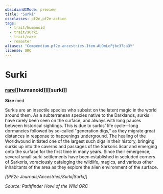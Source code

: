 ```yaml
---
obsidianUIMode: preview
title: "Surki"
cssclasses: pf2e,pf2e-action
tags:
  - trait/humanoid
  - trait/surki
  - trait/rare
  - remaster
aliases: "Compendium.pf2e.ancestries.Item.ALOmLePjbc37ca3Y"
license: ORC
---
```

# Surki

### [rare](rare "Rare Rarity Trait")[[humanoid]][[surki]]



**Size** med


Surkis are an insectile species who subsist on the latent magic in the world around them. As a subterranean species native to the Darklands, surkis have rarely been seen on the surface, and always with long pauses between historical sightings. This is due to surkis' life cycle—long dormancies followed by so-called "generation digs," as they migrate great distances in response to happenings underground. The healing of the Worldwound initiated one of the largest such digs in their history, bringing surkis up into the caverns and passages of the Sarkoris Scar and emerging onto the surface for the first time in many years. Since their emergence, several small surki settlements have been established in secluded corners of Sarkoris, voraciously cataloging the wildlife, magics, and various other inhabitants of the area as they explore the alien environment of the surface.

_[[PF2e Journals/Ancestries/Surki|Surki]]_

*Source: Pathfinder Howl of the Wild*
*ORC*